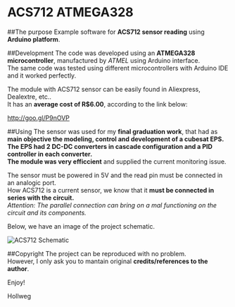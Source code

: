 # ACS712 ATMEGA328

##The purpose
Example software for **ACS712 sensor reading** using **Arduino platform**.

##Development
The code was developed using an **ATMEGA328 microcontroller**, manufactured by _ATMEL_ using Arduino interface. </br>
The same code was tested using different microcontrollers with Arduino IDE and it worked perfectly.

The module with ACS712 sensor can be easily found in Aliexpress, Dealextre, etc.. </br>
It has an **average cost of R$6.00**, according to the link below:

http://goo.gl/P9nOVP

##Using
The sensor was used for my **final graduation work**, that had as **main objective the modeling, control and development of a cubesat EPS.** </br>
**The EPS had 2 DC-DC converters in cascade configuration and a PID controller in each converter.** </br>
**The module was very efficcient** and supplied the current monitoring issue. 

The sensor must be powered in 5V and the read pin must be connected in an analogic port. </br>
How ACS712 is a current sensor, we know that it **must be connected in series with the circuit.** </br>
_Attention: The parallel connection can bring on a mal functioning on the circuit and its components._

Below, we have an image of the project schematic.

![ACS712 Schematic](http://i.imgur.com/khCHCk8.png)

##Copyright
The project can be reproduced with no problem. </br>
However, I only ask you to mantain original **credits/references to the author**.


Enjoy!

Hollweg

